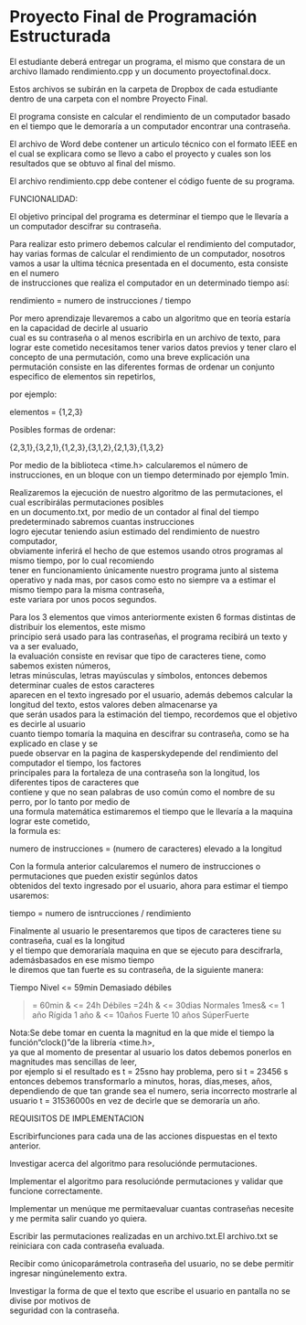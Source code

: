 # Proyecto Final de Programación Estructurada

El  estudiante  deberá  entregar  un  programa,  el  mismo  que  constara  de  un  archivo  llamado rendimiento.cpp
y  un  documento proyectofinal.docx.

Estos  archivos  se  subirán  en  la  carpeta  de  Dropbox  de  cada  estudiante  dentro  de  una  carpeta  con  el  nombre  Proyecto  Final.

El programa  consiste  en  calcular  el  rendimiento  de  un  computador  basado  en  el  tiempo  que  le  demoraría  a  un  computador
encontrar  una  contraseña.

El  archivo  de  Word  debe  contener  un  articulo  técnico  con  el  formato  IEEE en  el  cual  se explicara  como se llevo a cabo
el proyecto y cuales  son  los  resultados  que  se obtuvo  al  final  del  mismo.

El  archivo rendimiento.cpp debe  contener  el  código  fuente  de  su  programa.

FUNCIONALIDAD:

El  objetivo  principal  del  programa  es  determinar  el  tiempo  que  le  llevaría  a  un  computador  descifrar  su  contraseña.

Para  realizar  esto  primero  debemos  calcular  el  rendimiento  del  computador,  hay  varias  formas  de  calcular  el  rendimiento
de  un  computador,  nosotros  vamos  a  usar  la  ultima  técnica  presentada  en  el  documento,  esta  consiste  en  el  numero  
de  instrucciones  que  realiza  el  computador  en  un  determinado  tiempo  así:

rendimiento = numero de instrucciones / tiempo

Por  mero  aprendizaje  llevaremos  a  cabo  un  algoritmo  que  en  teoría  estaría  en  la  capacidad  de  decirle  al  usuario  
cual  es  su  contraseña  o  al  menos  escribirla  en  un  archivo  de  texto,  para  lograr  este  cometido  necesitamos 
tener  varios  datos  previos  y  tener  claro  el  concepto  de  una  permutación,  como  una  breve  explicación  una  
permutación  consiste  en  las  diferentes  formas  de  ordenar  un  conjunto  especifico  de  elementos  sin  repetirlos,  

por  ejemplo:

elementos = {1,2,3}

Posibles formas de ordenar: 

{2,3,1},{3,2,1},{1,2,3},{3,1,2},{2,1,3},{1,3,2}

Por  medio  de  la  biblioteca  <time.h> calcularemos  el  número  de  instrucciones,  en  un  bloque  con  un  tiempo 
determinado  por  ejemplo  1min.

Realizaremos  la  ejecución de  nuestro  algoritmo  de  las  permutaciones,  el  cual  escribirálas  permutaciones  posibles  
en  un documento.txt, por  medio  de  un  contador  al  final  del  tiempo  predeterminado  sabremos  cuantas  instrucciones  
logro  ejecutar  teniendo  asíun  estimado  del  rendimiento  de  nuestro  computador,  
obviamente  inferirá el  hecho  de  que  estemos  usando  otros  programas  al  mismo  tiempo,  por  lo  cual  recomiendo  
tener  en  funcionamiento únicamente nuestro  programa  junto  al sistema  operativo y  nada  mas, 
por  casos  como  esto  no  siempre  va  a  estimar  el  mismo  tiempo  para  la  misma  contraseña,  
este  variara  por  unos  pocos  segundos.

Para  los  3  elementos  que  vimos  anteriormente  existen  6  formas  distintas  de  distribuir  los  elementos,  este  mismo  
principio  será  usado  para  las  contraseñas,  el  programa  recibirá  un  texto  y  va  a  ser  evaluado,  
la  evaluación  consiste  en  revisar  que  tipo  de  caracteres  tiene,  como  sabemos  existen  números,  
letras  minúsculas,  letras  mayúsculas  y  símbolos,  entonces  debemos  determinar  cuales  de  estos  caracteres  
aparecen  en  el  texto  ingresado  por  el  usuario,  además  debemos  calcular  la  longitud  del  texto,  estos  valores  deben  almacenarse  ya  
que  serán  usados  para  la  estimación  del  tiempo,  recordemos  que  el  objetivo  es  decirle  al  usuario  
cuanto  tiempo  tomaría  la  maquina  en  descifrar  su  contraseña,  como  se  ha  explicado  en  clase  y  se  
puede  observar  en  la  pagina  de  kasperskydepende  del  rendimiento  del  computador  el  tiempo,  los  factores  
principales  para  la  fortaleza  de  una  contraseña  son  la  longitud,  los  diferentes  tipos  de  caracteres  que  
contiene  y  que  no  sean  palabras  de  uso  común  como  el  nombre  de  su  perro,  por  lo  tanto  por  medio  de  
una  formula  matemática  estimaremos  el  tiempo  que  le  llevaría  a  la  maquina  lograr  este  cometido,  
la  formula  es:  

numero de instrucciones = (numero de caracteres) elevado a la longitud

Con  la  formula  anterior  calcularemos  el  numero  de  instrucciones  o  permutaciones  que  pueden  existir  segúnlos  datos  
obtenidos  del  texto  ingresado  por  el  usuario,  ahora  para  estimar  el  tiempo  usaremos:

tiempo = numero de isntrucciones / rendimiento

Finalmente  al  usuario  le  presentaremos  que  tipos  de  caracteres  tiene  su  contraseña,  cual  es  la  longitud  
y  el  tiempo  que  demoraríala  maquina  en  que  se  ejecuto  para  descifrarla,  ademásbasados  en  ese  mismo  tiempo  
le  diremos  que  tan  fuerte  es  su  contraseña,  de  la  siguiente  manera:

Tiempo                  Nivel 
<=  59min               Demasiado débiles
>=  60min  &  <=  24h   Débiles
>=24h  &  <=  30dias    Normales
>1mes&  <=  1  año      Rígida
>1  año  &  <=  10años  Fuerte
>  10  años             SúperFuerte

Nota:Se  debe  tomar  en  cuenta  la  magnitud  en  la  que  mide  el  tiempo  la  función“clock()”de  la  librería  <time.h>,  
ya  que  al  momento  de  presentar  al  usuario  los  datos  debemos  ponerlos  en  magnitudes  mas  sencillas  de  leer,  
por  ejemplo  si  el  resultado  es  t  =  25sno  hay  problema,  pero  si  t  =  23456  s  entonces  debemos  transformarlo 
a  minutos,  horas,  días,meses,  años,  dependiendo  de  que  tan  grande  sea  el  numero,  seria  incorrecto
mostrarle  al  usuario  t  =  31536000s en  vez  de  decirle  que  se  demoraría un  año.

REQUISITOS  DE  IMPLEMENTACION

Escribirfunciones  para  cada  una  de  las  acciones  dispuestas  en  el  texto  anterior.

Investigar  acerca  del  algoritmo  para  resoluciónde  permutaciones.

Implementar  el  algoritmo  para  resoluciónde  permutaciones  y  validar  que  funcione  correctamente.

Implementar  un  menúque  me  permitaevaluar  cuantas  contraseñas  necesite  y  me  permita  salir  cuando  yo  quiera.

Escribir  las  permutaciones  realizadas  en  un archivo.txt.El archivo.txt se  reiniciara  con  cada  contraseña  evaluada.

Recibir  como  únicoparámetrola  contraseña  del  usuario,  no  se  debe  permitir  ingresar  ningúnelemento  extra.

Investigar  la  forma  de  que  el  texto  que  escribe  el  usuario  en  pantalla  no  se  divise  por  motivos  de  
seguridad  con  la  contraseña.
